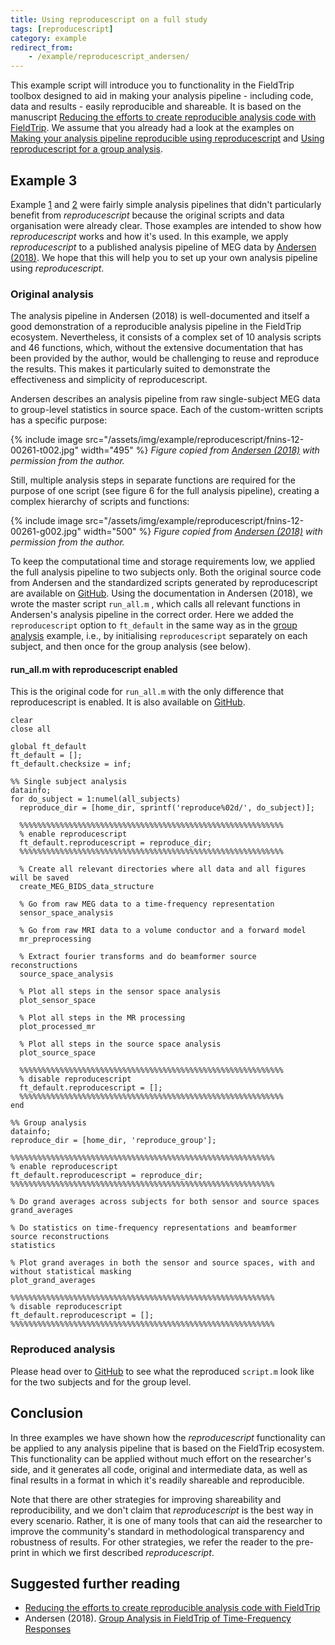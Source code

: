 ```yaml
---
title: Using reproducescript on a full study
tags: [reproducescript]
category: example
redirect_from:
    - /example/reproducescript_andersen/
---
```


This example script will introduce you to functionality in the FieldTrip toolbox designed to aid in making your analysis pipeline - including code, data and results - easily reproducible and shareable. It is based on the manuscript [Reducing the efforts to create reproducible analysis code with FieldTrip](http://dx.doi.org/10.21105/joss.05566). We assume that you already had a look at the examples on [Making your analysis pipeline reproducible using reproducescript](/example/other/reproducescript) and [Using reproducescript for a group analysis](/example/other/reproducescript_group).

## Example 3

Example [1](/example/reproducescript/#example-1) and [2](/example/reproducescript_group/#example-2) were fairly simple analysis pipelines that didn't particularly benefit from _reproducescript_ because the original scripts and data organisation were already clear. Those examples are intended to show how _reproducescript_ works and how it's used. In this example, we apply _reproducescript_ to a published analysis pipeline of MEG data by [Andersen (2018)](https://doi.org/10.3389/fnins.2018.00261). We hope that this will help you to set up your own analysis pipeline using _reproducescript_.

### Original analysis

The analysis pipeline in Andersen (2018) is well-documented and itself a good demonstration of a reproducible analysis pipeline in the FieldTrip ecosystem. Nevertheless, it consists of a complex set of 10 analysis scripts and 46 functions, which, without the extensive documentation that has been provided by the author, would be challenging to reuse and reproduce the results. This makes it particularly suited to demonstrate the effectiveness and simplicity of reproducescript.

Andersen describes an analysis pipeline from raw single-subject MEG data to group-level statistics in source space. Each of the custom-written scripts has a specific purpose:

{% include image src="/assets/img/example/reproducescript/fnins-12-00261-t002.jpg" width="495" %}
_Figure copied from [Andersen (2018)](https://doi.org/10.3389/fnins.2018.00261) with permission from the author._

Still, multiple analysis steps in separate functions are required for the purpose of one script (see figure 6 for the full analysis pipeline), creating a complex hierarchy of scripts and functions:

{% include image src="/assets/img/example/reproducescript/fnins-12-00261-g002.jpg" width="500" %}
_Figure copied from [Andersen (2018)](https://doi.org/10.3389/fnins.2018.00261) with permission from the author._

To keep the computational time and storage requirements low, we applied the full analysis pipeline to two subjects only. Both the original source code from Andersen and the standardized scripts generated by reproducescript are available on [GitHub](https://github.com/matsvanes/reproducescript). Using the documentation in Andersen (2018), we wrote the master script `run_all.m` , which calls all relevant functions in Andersen's analysis pipeline in the correct order. Here we added the `reproducescript` option to `ft_default` in the same way as in the [group analysis](/example/other/reproducescript_group) example, i.e., by initialising `reproducescript` separately on each subject, and then once for the group analysis (see below).

#### run_all.m with reproducescript enabled

This is the original code for `run_all.m` with the only difference that reproducescript is enabled. It is also available on [GitHub](https://github.com/matsvanes/reproducescript/blob/master/example3_andersen/omission_frontiers/FieldTrip/run_all.m).

    clear
    close all

    global ft_default
    ft_default = [];
    ft_default.checksize = inf;

    %% Single subject analysis
    datainfo;
    for do_subject = 1:numel(all_subjects)
      reproduce_dir = [home_dir, sprintf('reproduce%02d/', do_subject)];

      %%%%%%%%%%%%%%%%%%%%%%%%%%%%%%%%%%%%%%%%%%%%%%%%%%%%%%%%%%%
      % enable reproducescript
      ft_default.reproducescript = reproduce_dir;
      %%%%%%%%%%%%%%%%%%%%%%%%%%%%%%%%%%%%%%%%%%%%%%%%%%%%%%%%%%%

      % Create all relevant directories where all data and all figures will be saved
      create_MEG_BIDS_data_structure

      % Go from raw MEG data to a time-frequency representation
      sensor_space_analysis

      % Go from raw MRI data to a volume conductor and a forward model
      mr_preprocessing

      % Extract fourier transforms and do beamformer source reconstructions
      source_space_analysis

      % Plot all steps in the sensor space analysis
      plot_sensor_space

      % Plot all steps in the MR processing
      plot_processed_mr

      % Plot all steps in the source space analysis
      plot_source_space

      %%%%%%%%%%%%%%%%%%%%%%%%%%%%%%%%%%%%%%%%%%%%%%%%%%%%%%%%%%%
      % disable reproducescript
      ft_default.reproducescript = [];
      %%%%%%%%%%%%%%%%%%%%%%%%%%%%%%%%%%%%%%%%%%%%%%%%%%%%%%%%%%%
    end

    %% Group analysis
    datainfo;
    reproduce_dir = [home_dir, 'reproduce_group'];

    %%%%%%%%%%%%%%%%%%%%%%%%%%%%%%%%%%%%%%%%%%%%%%%%%%%%%%%%%%%
    % enable reproducescript
    ft_default.reproducescript = reproduce_dir;
    %%%%%%%%%%%%%%%%%%%%%%%%%%%%%%%%%%%%%%%%%%%%%%%%%%%%%%%%%%%

    % Do grand averages across subjects for both sensor and source spaces
    grand_averages

    % Do statistics on time-frequency representations and beamformer source reconstructions
    statistics

    % Plot grand averages in both the sensor and source spaces, with and without statistical masking
    plot_grand_averages

    %%%%%%%%%%%%%%%%%%%%%%%%%%%%%%%%%%%%%%%%%%%%%%%%%%%%%%%%%%%
    % disable reproducescript
    ft_default.reproducescript = [];
    %%%%%%%%%%%%%%%%%%%%%%%%%%%%%%%%%%%%%%%%%%%%%%%%%%%%%%%%%%%

### Reproduced analysis

Please head over to [GitHub](https://github.com/matsvanes/reproducescript/tree/master/example3_andersen) to see what the reproduced `script.m` look like for the two subjects and for the group level.

## Conclusion

In three examples we have shown how the _reproducescript_ functionality can be applied to any analysis pipeline that is based on the FieldTrip ecosystem. This functionality can be applied without much effort on the researcher's side, and it generates all code, original and intermediate data, as well as final results in a format in which it's readily shareable and reproducible.

Note that there are other strategies for improving shareability and reproducibility, and we don't claim that _reproducescript_ is the best way in every scenario. Rather, it is one of many tools that can aid the researcher to improve the community's standard in methodological transparency and robustness of results. For other strategies, we refer the reader to the pre-print in which we first described _reproducescript_.

## Suggested further reading

- [Reducing the efforts to create reproducible analysis code with FieldTrip](http://dx.doi.org/10.21105/joss.05566)
- Andersen (2018). [Group Analysis in FieldTrip of Time-Frequency Responses](https://doi.org/10.3389/fnins.2018.00261)
